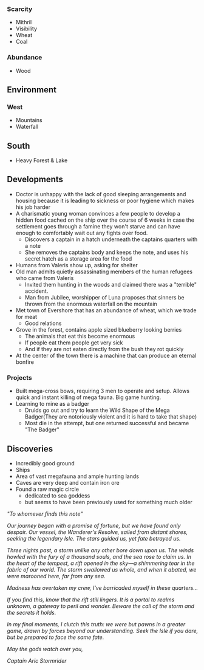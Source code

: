 ### Scarcity
- Mithril
- Visibility
- Wheat
- Coal
### Abundance
- Wood
## Environment
### West
- Mountains
- Waterfall
## South
- Heavy Forest & Lake

## Developments
- Doctor is unhappy with the lack of good sleeping arrangements and housing because it is leading to sickness or poor hygiene which makes his job harder
- A charismatic young woman convinces a few people to develop a hidden food cached on the ship over the course of 6 weeks in case the settlement goes through a famine they won't starve and can have enough to comfortably wait out any fights over food.
	- Discovers a captain in a hatch underneath the captains quarters with a note
	- She removes the captains body and keeps the note, and uses his secret hatch as a storage area for the food
- Humans from Valeris show up, asking for shelter
- Old man admits quietly assassinating members of the human refugees who came from Valeris
	- Invited them hunting in the woods and claimed there was a "terrible" accident.
	- Man from Jubilee, worshipper of Luna proposes that sinners be thrown from the enormous waterfall on the mountain
- Met town of Evershore that has an abundance of wheat, which we trade for meat
	- Good relations
- Grove in the forest, contains apple sized blueberry looking berries
	- The animals that eat this become enormous
	- If people eat them people get very sick
	- And if they are not eaten directly from the bush they rot quickly
- At the center of the town there is a machine that can produce an eternal bonfire

### Projects
- Built mega-cross bows, requiring 3 men to operate and setup. Allows quick and instant killing of mega fauna. Big game hunting.
- Learning to mine as a badger
	- Druids go out and try to learn the Wild Shape of the Mega Badger(They are notoriously violent and it is hard to take that shape)
	- Most die in the attempt, but one returned successful and became "The Badger"
## Discoveries
- Incredibly good ground
- Ships
- Area of vast megafauna and ample hunting lands
- Caves are very deep and contain iron ore
- Found a raw magic circle
	- dedicated to sea goddess
	- but seems to have been previously used for something much older





*"To whomever finds this note"*

*Our journey began with a promise of fortune, but we have found only despair. Our vessel, the Wanderer's Resolve, sailed from distant shores, seeking the legendary Isle. The stars guided us, yet fate betrayed us.*

*Three nights past, a storm unlike any other bore down upon us. The winds howled with the fury of a thousand souls, and the sea rose to claim us. In the heart of the tempest, a rift opened in the sky—a shimmering tear in the fabric of our world. The storm swallowed us whole, and when it abated, we were marooned here, far from any sea.*

*Madness has overtaken my crew, I've barricaded myself in these quarters...*

*If you find this, know that the rift still lingers. It is a portal to realms unknown, a gateway to peril and wonder. Beware the call of the storm and the secrets it holds.*

*In my final moments, I clutch this truth: we were but pawns in a greater game, drawn by forces beyond our understanding. Seek the Isle if you dare, but be prepared to face the same fate.*

*May the gods watch over you,*

*Captain Aric Stormrider*

